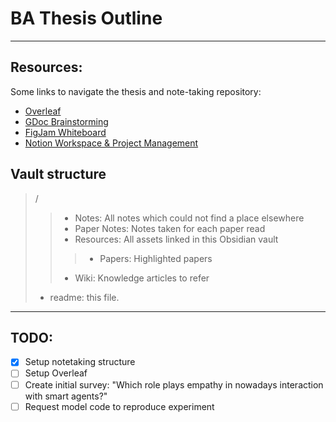 # BA Thesis Outline
***
## Resources:
Some links to navigate the thesis and note-taking repository:
- [Overleaf](https://www.overleaf.com/read/ngkvwqrvbfcw)
- [GDoc Brainstorming](https://docs.google.com/document/d/1rkCHOpsaTKyP6lM0bo22cO3sUX41czgICoHUMpOartY/edit#)
- [FigJam Whiteboard](https://www.figma.com/file/Kes7HRrggOvHpghuRRlOY6/BA-Thesis)
- [Notion Workspace & Project Management](https://beilharz.notion.site/Thesis-ad77e4ff869448c8b2acbc2bc6c4a726)

## Vault structure

> /
> > - Notes: All notes which could not find a place elsewhere
> > - Paper Notes: Notes taken for each paper read
> > - Resources: All assets linked in this Obsidian vault
> > > - Papers: Highlighted papers
> > - Wiki: Knowledge articles to refer
> - readme: this file.

*** 
## TODO:
- [x] Setup notetaking structure
- [ ] Setup Overleaf
- [ ] Create initial survey: "Which role plays empathy in nowadays interaction with smart agents?"
- [ ] Request model code to reproduce experiment
